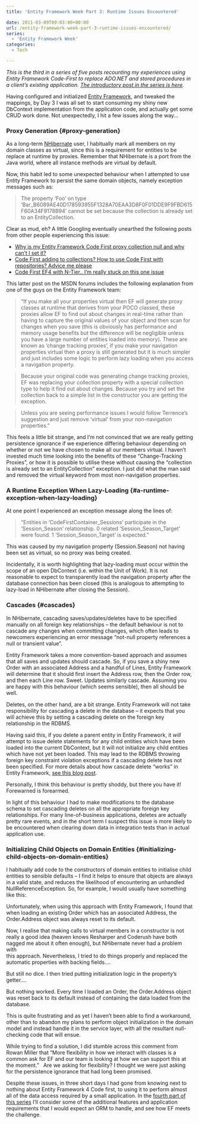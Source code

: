 ```yaml
---
title: 'Entity Framework Week Part 3: Runtime Issues Encountered'

date: 2011-03-09T09:03:00+00:00
url: /entity-framework-week-part-3-runtime-issues-encountered/
series:
  - 'Entity Framework Week'
categories:
  - Tech

---
```

_This is the third in a series of five posts recounting my experiences using Entity Framework Code-First to replace ADO.NET and stored procedures in a client’s existing application. [The introductory post in the series is here][1]._

Having configured and initialized [Entity Framework][2], and tweaked the mappings, by Day 3 I was all set to start consuming my shiny new DbContext implementation from the application code, and actually get some CRUD work done. Not unexpectedly, I hit a few issues along the way…

### Proxy Generation {#proxy-generation}

As a long-term [NHibernate][3] user, I habitually mark all members on my domain classes as virtual, since this is a requirement for entities to be replace at runtime by proxies. Remember that NHibernate is a port from the Java world, where all instance methods are virtual by default.

Now, this habit led to some unexpected behaviour when I attempted to use Entity Framework to persist the same domain objects, namely exception messages such as:

> The property ‘Foo’ on type ‘Bar_B6089AE40D178593955F1328A70EAA3D8F0F01DDE9F9FBD615F60A34F9178B94’ cannot be set because the collection is already set to an EntityCollection.

Clear as mud, eh? A little Googling eventually unearthed the following posts from other people experiencing this issue:

  * [Why is my Entity Framework Code First proxy collection null and why can’t I set it?][4]
  * [Code First adding to collections? How to use Code First with repositories? Advice me please][5]
  * [Code First EF4 with N-Tier.. I’m really stuck on this one issue][6]

This latter post on the MSDN forums includes the following explanation from one of the guys on the Entity Framework team:

> “If you make all your properties virtual then EF will generate proxy classes at runtime that derives from your POCO classed, these proxies allow EF to find out about changes in real-time rather than having to capture the original values of your object and then scan for changes when you save (this is obviously has performance and memory usage benefits but the difference will be negligible unless you have a large number of entities loaded into memory). These are known as ‘change tracking proxies’, if you make your navigation properties virtual then a proxy is still generated but it is much simpler and just includes some logic to perform lazy loading when you access a navigation property.

> Because your original code was generating change tracking proxies, EF was replacing your collection property with a special collection type to help it find out about changes. Because you try and set the collection back to a simple list in the constructor you are getting the exception.

> Unless you are seeing performance issues I would follow Terrence’s suggestion and just remove ‘virtual’ from your non-navigation properties.”

This feels a little bit strange, and I’m not convinced that we are really getting persistence ignorance if we experience differing behaviour depending on whether or not we have chosen to make all our members virtual. I haven’t invested much time looking into the benefits of these “Change-Tracking Proxies”, or how it is possible to utilise these without causing the “collection is already set to an EntityCollection” exception. I just did what the man said and removed the virtual keyword from most non-navigation properties.

### A Runtime Exception When Lazy-Loading {#a-runtime-exception-when-lazy-loading}

At one point I experienced an exception message along the lines of:

> “Entities in ‘CodeFirstContainer\_Sessions’ participate in the ‘Session\_Season’ relationship. 0 related ‘Session\_Season\_Target’ were found. 1 ‘Session\_Season\_Target’ is expected.”

This was caused by my navigation property (Session.Season) not having been set as virtual, so no proxy was being created.

Incidentally, it is worth highlighting that lazy-loading must occur within the scope of an open DbContext (i.e. within the Unit of Work). It is not reasonable to expect to transparently load the navigation property after the database connection has been closed (this is analogous to attempting to lazy-load in NHibernate after closing the Session).

### Cascades {#cascades}

In NHibernate, cascading saves/updates/deletes have to be specified manually on all foreign key relationships – the default behaviour is not to cascade any changes when committing changes, which often leads to newcomers experiencing an error message “not-null property references a null or transient value”.

Entity Framework takes a more convention-based approach and assumes that all saves and updates should cascade. So, if you save a shiny new Order with an associated Address and a handful of Lines, Entity Framework will determine that it should first insert the Address row, then the Order row, and then each Line row. Sweet. Updates similarly cascade. Assuming you are happy with this behaviour (which seems sensible), then all should be well.

Deletes, on the other hand, are a bit strange. Entity Framework will not take responsibility for cascading a delete in the database – it expects that you will achieve this by setting a cascading delete on the foreign key relationship in the RDBMS.

Having said this, if you delete a parent entity in Entity Framework, it _will_ attempt to issue delete statements for any child entities which have been loaded into the current DbContext, but it will not initialize any child entities which have not yet been loaded. This may lead to the RDBMS throwing foreign key constraint violation exceptions if a cascading delete has not been specified. For more details about how cascade delete “works” in Entity Framework, [see this blog post][7].

Personally, I think this behaviour is pretty shoddy, but there you have it! Forewarned is forearmed.

In light of this behaviour I had to make modifications to the database schema to set cascading deletes on all the appropriate foreign key relationships. For many line-of-business applications, deletes are actually pretty rare events, and in the short term I suspect this issue is more likely to be encountered when clearing down data in integration tests than in actual application use.

### Initializing Child Objects on Domain Entities {#initializing-child-objects-on-domain-entities}

I habitually add code to the constructors of domain entities to initialise child entities to sensible defaults – I find it helps to ensure that objects are always in a valid state, and reduces the likelihood of encountering an unhandled NullReferenceException. So, for example, I would usually have something like this:

<!--kg-card-begin: html-->

<!--kg-card-end: html-->

Unfortunately, when using this approach with Entity Framework, I found that when loading an existing Order which has an associated Address, the Order.Address object was always reset to its default.

Now, I realise that making calls to virtual members in a constructor is not really a good idea (heaven knows Resharper and Coderush have both nagged me about it often enough), but NHibernate never had a problem with  
this approach. Nevertheless, I tried to do things properly and replaced the automatic properties with backing fields….

<!--kg-card-begin: html-->

<!--kg-card-end: html-->

But still no dice. I then tried putting initialization logic in the property’s getter….

<!--kg-card-begin: html-->

<!--kg-card-end: html-->

But nothing worked. Every time I loaded an Order, the Order.Address object was reset back to its default instead of containing the data loaded from the database.

This is quite frustrating and as yet I haven’t been able to find a workaround, other than to abandon my plans to perform object initialization in the domain model and instead handle it in the service layer, with all the resultant null-checking code that will ensue.

While trying to find a solution, I did stumble across this comment from Rowan Miller that “More flexibility in how we interact with classes is a common ask for EF and our team is looking at how we can support this at the moment.”   Are we asking for flexibility? I thought we were just asking for the persistence ignorance that had long been promised.

Despite these issues, in three short days I had gone from knowing next to nothing about Entity Framework 4 Code first, to using it to perform almost all of the data access required by a small application. In the [fourth part of this series][8] I’ll consider some of the additional features and application requirements that I would expect an ORM to handle, and see how EF meets the challenge.

 [1]: https://blog.iannelson.uk/entity-framework-week-part-1-introduction-configuration-and-initialization/
 [2]: http://msdn.microsoft.com/en-us/library/bb399572.aspx
 [3]: http://www.nhforge.org
 [4]: http://stackoverflow.com/questions/4069563/why-is-my-entity-framework-code-first-proxy-collection-null-and-why-cant-i-set-i
 [5]: http://stackoverflow.com/questions/3858922/code-first-adding-to-collections-how-to-use-code-first-with-repositories-advice
 [6]: http://social.msdn.microsoft.com/Forums/en/adonetefx/thread/99d8d4a1-5ab1-42dc-b9db-5087be02162d
 [7]: http://blogs.msdn.com/b/alexj/archive/2009/08/19/tip-33-how-cascade-delete-really-works-in-ef.aspx
 [8]: https://blog.iannelson.uk/entity-framework-week-part-4-features-and-further-investigations/